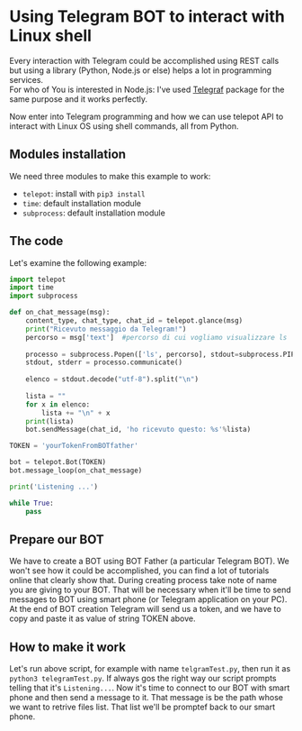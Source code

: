 # Using Telegram BOT to interact with Linux shell


Every interaction with Telegram could be accomplished using REST calls but using a library (Python, Node.js or else) helps a lot in programming services.
<br>
For who of  You is interested in Node.js: I've used [Telegraf](https://telegraf.js.org/) package for the same purpose  and it works perfectly.

Now enter into Telegram programming and how we can use telepot API to interact with Linux OS using shell commands, all from Python.

## Modules installation
We need three modules to make this example to work:
* `telepot`: install with `pip3 install`
* `time`: default installation module
* `subprocess`: default installation module

## The code
Let's examine the following example:
```python
import telepot
import time
import subprocess

def on_chat_message(msg):
    content_type, chat_type, chat_id = telepot.glance(msg)
    print("Ricevuto messaggio da Telegram!")
    percorso = msg['text']  #percorso di cui vogliamo visualizzare ls
    
    processo = subprocess.Popen(['ls', percorso], stdout=subprocess.PIPE, stderr=subprocess.PIPE)
    stdout, stderr = processo.communicate()
    
    elenco = stdout.decode("utf-8").split("\n")
    
    lista = ""
    for x in elenco:
        lista += "\n" + x
    print(lista)
    bot.sendMessage(chat_id, 'ho ricevuto questo: %s'%lista)      

TOKEN = 'yourTokenFromBOTfather'

bot = telepot.Bot(TOKEN)
bot.message_loop(on_chat_message)

print('Listening ...')

while True:
    pass


```

## Prepare our BOT
We have to create a BOT using BOT Father (a particular Telegram BOT).
We won't see how it could be accomplished, you can find a lot of tutorials online that clearly show that.
During creating process take note of name you are giving to your BOT. That will be necessary when it'll be time to send messages to BOT using smart phone (or Telegram application on your PC).
At the end of BOT creation Telegram will send us a token, and we have to copy and paste it as value of string TOKEN above.

## How to make it work
Let's run above script, for example with name ```telgramTest.py```, then run it as ```python3 telegramTest.py```.
If always gos the right way our script prompts telling that it's ```Listening...```. Now it's time to connect to our BOT with smart phone and then send a message to it. That message is be the path whose we want to retrive files list.
That list we'll be promptef back to our smart phone.
